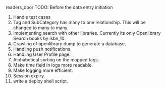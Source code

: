 readers_door
TODO: Before the data entry initiation
1. Handle test cases
2. Tag and SubCategory has many to one relationship. This will be changed to many to many.
3. Implementing search with other libraries. Currently its only Openlibrary Search books by isbn_10.
4. Crawling of openlibrary dump to generate a database.
5. Handling push notifications.
6. Handling User Profile page.
7. Alphabetical sorting on the mapped tags.
8. Make time field in logs more readable.
9. Make logging more efficient.
10. Session expiry.
11. write a deploy shell script.